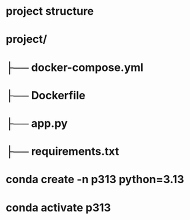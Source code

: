 # project structure
# project/
# ├── docker-compose.yml
# ├── Dockerfile
# ├── app.py
# ├── requirements.txt

# conda create -n p313 python=3.13
# conda activate p313
